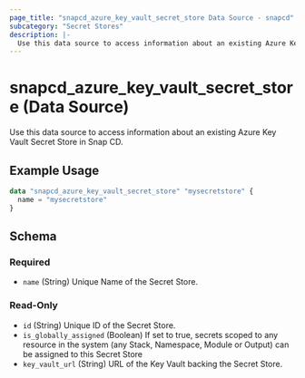 ```yaml
---
page_title: "snapcd_azure_key_vault_secret_store Data Source - snapcd"
subcategory: "Secret Stores"
description: |-
  Use this data source to access information about an existing Azure Key Vault Secret Store in Snap CD.
---
```


# snapcd_azure_key_vault_secret_store (Data Source)

Use this data source to access information about an existing Azure Key Vault Secret Store in Snap CD.


## Example Usage

```terraform
data "snapcd_azure_key_vault_secret_store" "mysecretstore" {
  name = "mysecretstore"
}
```

<!-- schema generated by tfplugindocs -->
## Schema

### Required

- `name` (String) Unique Name of the Secret Store.

### Read-Only

- `id` (String) Unique ID of the Secret Store.
- `is_globally_assigned` (Boolean) If set to true, secrets scoped to any resource in the system (any Stack, Namespace, Module or Output) can be assigned to this Secret Store
- `key_vault_url` (String) URL of the Key Vault backing the Secret Store.
